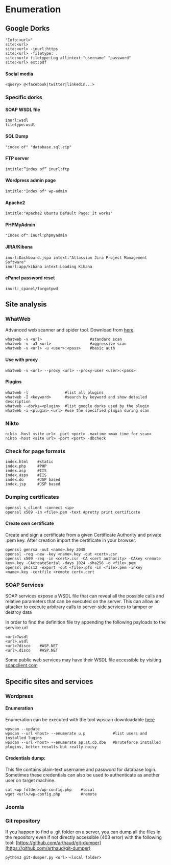 # Enumeration

## Google Dorks

```
"Info:<url>"
site:<url>
site:<url> -inurl:https
site:<url> -filetype: .
site:<url> filetype:Log allintext:"username" "password"
site:<url> ext:pdf
```

#### Social media

```
<query> @<facebook|twitter|linkedin...>
```

### Specific dorks

#### SOAP WSDL file

```
inurl:wsdl
filetype:wsdl
```

#### SQL Dump

```
"index of" "database.sql.zip" 
```

#### FTP server

```
intitle:”index of” inurl:ftp
```

#### Wordpress admin page

```
intitle:"Index of" wp-admin                 
```

#### Apache2

```
intitle:"Apache2 Ubuntu Default Page: It works" 
```

#### PHPMyAdmin

```
"Index of" inurl:phpmyadmin 
```

#### JIRA/Kibana

```
inurl:Dashboard.jspa intext:"Atlassian Jira Project Management Software"
inurl:app/kibana intext:Loading Kibana
```

#### cPanel password reset

```
inurl:_cpanel/forgotpwd
```

## Site analysis

### WhatWeb

Advanced web scanner and spider tool. Download from [here](https://github.com/urbanadventurer/WhatWeb).

```
whatweb -v <url>                     #standard scan
whatweb -v -a3 <url>                 #aggressive scan
whatweb -v <url> -u <user>:<pass>    #basic auth
```

#### Use with proxy

```
whatweb -v <url> --proxy <url> --proxy-user <user>:<pass>
```

#### Plugins

```
whatweb -l                #list all plugins
whatweb -I <keyword>      #search by keyword and show detailed description
whatweb --dorks=<plugin>  #list google dorks used by the plugin
whatweb -i <plugin> <url> #use the specified plugin during scan
```

### Nikto

```
nikto -host <site url> -port <port> -maxtime <max time for scan>
nikto -host <site url> -port <port> -dbcheck
```

### Check for page formats

```
index.html    #static
index.php     #PHP
index.asp     #IIS
index.aspx    #IIS
index.do      #JSP based
index.jsp     #JSP based
```

### Dumping certificates

```
openssl s_client -connect <ip>
openssl x509 -in <file>.pem -text #pretty print certificate 
```

#### Create own certificate

Create and sign a certificate from a given Certificate Authority and private .pem key. After creation import the certificate in your browser.

```
openssl genrsa -out <name>.key 2048
openssl -req -new -key <name>.key -out <cert>.csr
openssl x509 -req -in <cert>.csr -CA <cert authority> -CAkey <remote key>.key -CAcreateSerial -days 1024 -sha256 -o <file>.pem
openssl pkcs12 -export -out <file>.pfx -in <file>.pem -inkey <name>.key -certfile <remote cert>.cert
```

### SOAP Services

SOAP services expose a WSDL file that can reveal all the possible calls and relative parameters that can be executed on the server. This can allow an attacker to execute arbitrary calls to server-side services to tamper or destroy data

In order to find the definition file try appending the following payloads to the service url

```
<url>?wsdl
<url>.wsdl
<url>?disco    #ASP.NET
<url>.disco    #ASP.NET
```

Some public web services may have their WSDL file accessible by visiting [soapclient.com](http://www.soapclient.com/)

## Specific sites and services

### Wordpress

#### Enumeration

Enumeration can be executed with the tool wpscan downloadable [here](https://github.com/wpscanteam/wpscan)

```http
wpscan --update
wpscan --url <host> --enumerate u,p            #list users and installed lugins
wpscan --url <host> --enumerate ap,at,cb,dbe   #bruteforce installed plugins, better results but really noisy
```

#### Credentials dump:

This file contains plain-text username and password for database login. Sometimes these credentials can also be used to authenticate as another user on target machine.

```http
cat <wp folder>/wp-config.php    #local
wget <url>/wp-config.php         #remote
```

### Joomla



### Git repository

If you happen to find a .git folder on a server, you can dump all the files in the repository even if not directly accessible (403 error) with the following tool: [https://github.com/arthaud/git-dumper](https://github.com/arthaud/git-dumper)

```
python3 git-dumper.py <url> <local folder>
```
